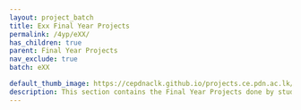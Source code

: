 ```yaml
---
layout: project_batch
title: Exx Final Year Projects
permalink: /4yp/eXX/
has_children: true
parent: Final Year Projects
nav_exclude: true
batch: eXX

default_thumb_image: https://cepdnaclk.github.io/projects.ce.pdn.ac.lk/data/categories/4yp/thumbnail.jpg
description: This section contains the Final Year Projects done by students as a part of CO421 & CO425 in their final year
---
```

